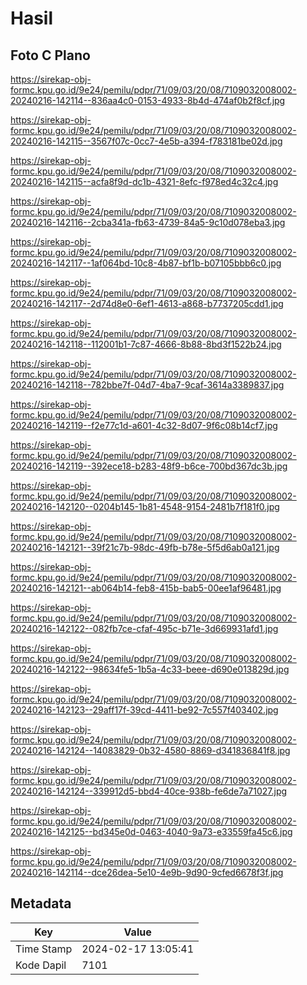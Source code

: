 # Hasil

## Foto C Plano

https://sirekap-obj-formc.kpu.go.id/9e24/pemilu/pdpr/71/09/03/20/08/7109032008002-20240216-142114--836aa4c0-0153-4933-8b4d-474af0b2f8cf.jpg

https://sirekap-obj-formc.kpu.go.id/9e24/pemilu/pdpr/71/09/03/20/08/7109032008002-20240216-142115--3567f07c-0cc7-4e5b-a394-f783181be02d.jpg

https://sirekap-obj-formc.kpu.go.id/9e24/pemilu/pdpr/71/09/03/20/08/7109032008002-20240216-142115--acfa8f9d-dc1b-4321-8efc-f978ed4c32c4.jpg

https://sirekap-obj-formc.kpu.go.id/9e24/pemilu/pdpr/71/09/03/20/08/7109032008002-20240216-142116--2cba341a-fb63-4739-84a5-9c10d078eba3.jpg

https://sirekap-obj-formc.kpu.go.id/9e24/pemilu/pdpr/71/09/03/20/08/7109032008002-20240216-142117--1af064bd-10c8-4b87-bf1b-b07105bbb6c0.jpg

https://sirekap-obj-formc.kpu.go.id/9e24/pemilu/pdpr/71/09/03/20/08/7109032008002-20240216-142117--2d74d8e0-6ef1-4613-a868-b7737205cdd1.jpg

https://sirekap-obj-formc.kpu.go.id/9e24/pemilu/pdpr/71/09/03/20/08/7109032008002-20240216-142118--112001b1-7c87-4666-8b88-8bd3f1522b24.jpg

https://sirekap-obj-formc.kpu.go.id/9e24/pemilu/pdpr/71/09/03/20/08/7109032008002-20240216-142118--782bbe7f-04d7-4ba7-9caf-3614a3389837.jpg

https://sirekap-obj-formc.kpu.go.id/9e24/pemilu/pdpr/71/09/03/20/08/7109032008002-20240216-142119--f2e77c1d-a601-4c32-8d07-9f6c08b14cf7.jpg

https://sirekap-obj-formc.kpu.go.id/9e24/pemilu/pdpr/71/09/03/20/08/7109032008002-20240216-142119--392ece18-b283-48f9-b6ce-700bd367dc3b.jpg

https://sirekap-obj-formc.kpu.go.id/9e24/pemilu/pdpr/71/09/03/20/08/7109032008002-20240216-142120--0204b145-1b81-4548-9154-2481b7f181f0.jpg

https://sirekap-obj-formc.kpu.go.id/9e24/pemilu/pdpr/71/09/03/20/08/7109032008002-20240216-142121--39f21c7b-98dc-49fb-b78e-5f5d6ab0a121.jpg

https://sirekap-obj-formc.kpu.go.id/9e24/pemilu/pdpr/71/09/03/20/08/7109032008002-20240216-142121--ab064b14-feb8-415b-bab5-00ee1af96481.jpg

https://sirekap-obj-formc.kpu.go.id/9e24/pemilu/pdpr/71/09/03/20/08/7109032008002-20240216-142122--082fb7ce-cfaf-495c-b71e-3d669931afd1.jpg

https://sirekap-obj-formc.kpu.go.id/9e24/pemilu/pdpr/71/09/03/20/08/7109032008002-20240216-142122--98634fe5-1b5a-4c33-beee-d690e013829d.jpg

https://sirekap-obj-formc.kpu.go.id/9e24/pemilu/pdpr/71/09/03/20/08/7109032008002-20240216-142123--29aff17f-39cd-4411-be92-7c557f403402.jpg

https://sirekap-obj-formc.kpu.go.id/9e24/pemilu/pdpr/71/09/03/20/08/7109032008002-20240216-142124--14083829-0b32-4580-8869-d341836841f8.jpg

https://sirekap-obj-formc.kpu.go.id/9e24/pemilu/pdpr/71/09/03/20/08/7109032008002-20240216-142124--339912d5-bbd4-40ce-938b-fe6de7a71027.jpg

https://sirekap-obj-formc.kpu.go.id/9e24/pemilu/pdpr/71/09/03/20/08/7109032008002-20240216-142125--bd345e0d-0463-4040-9a73-e33559fa45c6.jpg

https://sirekap-obj-formc.kpu.go.id/9e24/pemilu/pdpr/71/09/03/20/08/7109032008002-20240216-142114--dce26dea-5e10-4e9b-9d90-9cfed6678f3f.jpg


## Metadata

| Key        | Value               |
| ---------- | ------------------- |
| Time Stamp | 2024-02-17 13:05:41 |
| Kode Dapil | 7101                |



